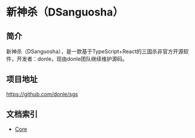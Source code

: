# 新神杀（DSanguosha）

## 简介

新神杀（DSanguosha），是一款基于TypeScript+React的三国杀非官方开源软件，开发者：donle，现由donle团队继续维护源码。

## 项目地址

<https://github.com/donle/sgs>

## 文档索引

+ [Core](./dsgscore/dsgscore-index.md)
